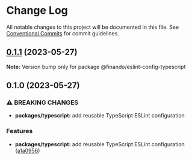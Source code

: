 # Change Log

All notable changes to this project will be documented in this file.
See [Conventional Commits](https://conventionalcommits.org) for commit guidelines.

## [0.1.1](https://github.com/finando/eslint-config/compare/@finando/eslint-config-typescript@0.1.0...@finando/eslint-config-typescript@0.1.1) (2023-05-27)

**Note:** Version bump only for package @finando/eslint-config-typescript

## 0.1.0 (2023-05-27)

### ⚠ BREAKING CHANGES

- **packages/typescript:** add reusable TypeScript ESLint configuration

### Features

- **packages/typescript:** add reusable TypeScript ESLint configuration ([a1a0956](https://github.com/finando/eslint-config/commit/a1a0956a5874a40307126328b650dcab7cd35283))
